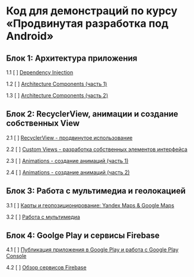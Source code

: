 # Код для демонстраций по курсу «Продвинутая разработка под Android»

## Блок 1: Архитектура приложения

1.1 [ ] [Dependency Injection](01_di)

1.2 [ ] [Architecture Components (часть 1)](02_arch)

1.3 [ ] [Architecture Components (часть 2)](03_arch)

## Блок 2: RecyclerView, анимации и создание собственных View

2.1 [ ] [RecyclerView - продвинутое использование](04_recycler)

2.2 [ ] [Custom Views - разработка собственных элементов интерфейса](05_views)

2.3 [ ] [Animations - создание анимаций (часть 1)](06_animations)

2.4 [ ] [Animations - создание анимаций (часть 2)](07_animations)


## Блок 3: Работа с мультимедиа и геолокацией

3.1 [ ] [Карты и геопозиционирование: Yandex Maps & Google Maps](08_maps)

3.2 [ ] [Работа с мультимедиа](09_multimedia)

## Блок 4: Goolge Play и сервисы Firebase

4.1 [ ] [Публикация приложения в Google Play и работа с Google Play Console](10_googleplay)

4.2 [ ] [Обзор сервисов Firebase](11_firebase)


